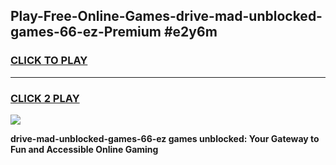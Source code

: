 
## Play-Free-Online-Games-drive-mad-unblocked-games-66-ez-Premium #e2y6m
<h3>
<a href="https://premium.freeplayer.one?title=drive-mad-unblocked-games-66-ez&ref=8M">CLICK TO PLAY</a></h3>
<hr>

<h3>
<a href="https://premium.freeplayer.one?title=drive-mad-unblocked-games-66-ez&ref=8M">CLICK 2 PLAY</a>
  
</h3>

<a href="https://premium.freeplayer.one?title=drive-mad-unblocked-games-66-ez&ref=8M"><img src="https://clearcache.store/games.png"></a>


**drive-mad-unblocked-games-66-ez games unblocked: Your Gateway to Fun and Accessible Online Gaming**
